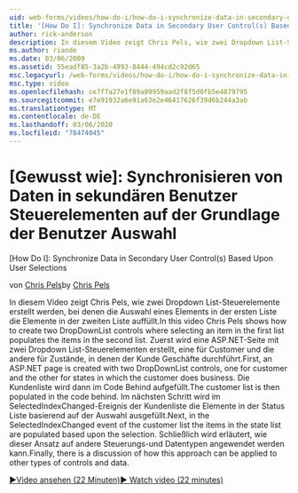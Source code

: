 ```yaml
---
uid: web-forms/videos/how-do-i/how-do-i-synchronize-data-in-secondary-user-controls-based-upon-user-selections
title: '[How Do I]: Synchronize Data in Secondary User Control(s) Based Upon User Selections | Microsoft Docs'
author: rick-anderson
description: In diesem Video zeigt Chris Pels, wie zwei Dropdown List-Steuerelemente erstellt werden, bei denen die Auswahl eines Elements in der ersten Liste die Elemente in der zweiten Liste auffüllt. ...
ms.author: riande
ms.date: 03/06/2009
ms.assetid: 55eadf85-3a2b-4993-8444-494cd2c92d65
msc.legacyurl: /web-forms/videos/how-do-i/how-do-i-synchronize-data-in-secondary-user-controls-based-upon-user-selections
msc.type: video
ms.openlocfilehash: ce7f7a27e1f89a89959aad2f8f5d0fb5e4879795
ms.sourcegitcommit: e7e91932a6e91a63e2e46417626f39d6b244a3ab
ms.translationtype: MT
ms.contentlocale: de-DE
ms.lasthandoff: 03/06/2020
ms.locfileid: "78474045"
---
```

# <a name="how-do-i-synchronize-data-in-secondary-user-controls-based-upon-user-selections"></a>[Gewusst wie]: Synchronisieren von Daten in sekundären Benutzer Steuerelementen auf der Grundlage der Benutzer Auswahl
[How Do I]: Synchronize Data in Secondary User Control(s) Based Upon User Selections

<span data-ttu-id="abcf8-104">von [Chris Pels](https://twitter.com/chrispels)</span><span class="sxs-lookup"><span data-stu-id="abcf8-104">by [Chris Pels](https://twitter.com/chrispels)</span></span>

<span data-ttu-id="abcf8-105">In diesem Video zeigt Chris Pels, wie zwei Dropdown List-Steuerelemente erstellt werden, bei denen die Auswahl eines Elements in der ersten Liste die Elemente in der zweiten Liste auffüllt.</span><span class="sxs-lookup"><span data-stu-id="abcf8-105">In this video Chris Pels shows how to create two DropDownList controls where selecting an item in the first list populates the items in the second list.</span></span> <span data-ttu-id="abcf8-106">Zuerst wird eine ASP.NET-Seite mit zwei Dropdown List-Steuerelementen erstellt, eine für Customer und die andere für Zustände, in denen der Kunde Geschäfte durchführt.</span><span class="sxs-lookup"><span data-stu-id="abcf8-106">First, an ASP.NET page is created with two DropDownList controls, one for customer and the other for states in which the customer does business.</span></span> <span data-ttu-id="abcf8-107">Die Kundenliste wird dann im Code Behind aufgefüllt.</span><span class="sxs-lookup"><span data-stu-id="abcf8-107">The customer list is then populated in the code behind.</span></span> <span data-ttu-id="abcf8-108">Im nächsten Schritt wird im SelectedIndexChanged-Ereignis der Kundenliste die Elemente in der Status Liste basierend auf der Auswahl ausgefüllt.</span><span class="sxs-lookup"><span data-stu-id="abcf8-108">Next, in the SelectedIndexChanged event of the customer list the items in the state list are populated based upon the selection.</span></span> <span data-ttu-id="abcf8-109">Schließlich wird erläutert, wie dieser Ansatz auf andere Steuerungs-und Datentypen angewendet werden kann.</span><span class="sxs-lookup"><span data-stu-id="abcf8-109">Finally, there is a discussion of how this approach can be applied to other types of controls and data.</span></span>

[<span data-ttu-id="abcf8-110">&#9654;Video ansehen (22 Minuten)</span><span class="sxs-lookup"><span data-stu-id="abcf8-110">&#9654; Watch video (22 minutes)</span></span>](https://channel9.msdn.com/Blogs/ASP-NET-Site-Videos/how-do-i-synchronize-data-in-secondary-user-controls-based-upon-user-selections)
